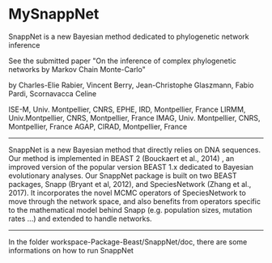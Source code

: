 # MySnappNet
SnappNet is a new Bayesian method dedicated to phylogenetic network inference

See the submitted paper "On the inference of complex phylogenetic networks by Markov Chain Monte-Carlo"

by Charles-Elie Rabier, Vincent Berry, Jean-Christophe Glaszmann, Fabio Pardi, Scornavacca Celine 

ISE-M, Univ. Montpellier, CNRS, EPHE, IRD, Montpellier, France
LIRMM, Univ.Montpellier, CNRS, Montpellier, France
IMAG, Univ. Montpellier, CNRS, Montpellier, France
AGAP, CIRAD, Montpellier, France 

***********************************************************************************************************************

SnappNet is a new Bayesian method that directly relies on DNA sequences. Our method is implemented in BEAST 2 (Bouckaert et al., 2014) , an improved version of the popular version BEAST 1.x dedicated to Bayesian evolutionary analyses. Our SnappNet package is built on two BEAST packages, Snapp (Bryant et al, 2012), and SpeciesNetwork (Zhang et al., 2017). It incorporates the novel MCMC operators of SpeciesNetwork to move through the network space, and also benefits from operators specific to the mathematical model behind Snapp (e.g. population sizes, mutation rates ...) and extended to handle networks. 

*************************************************************************************************************************

In the folder workspace-Package-Beast/SnappNet/doc, there are some informations on how to run SnappNet

